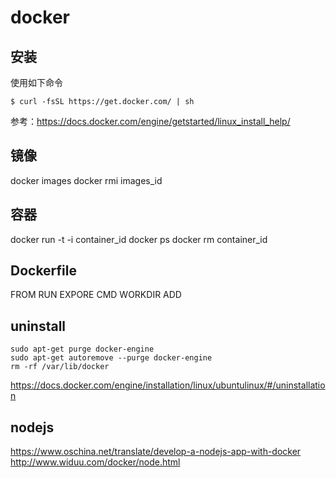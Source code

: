 # docker

## 安装

使用如下命令
```
$ curl -fsSL https://get.docker.com/ | sh
```
参考：https://docs.docker.com/engine/getstarted/linux_install_help/

## 镜像
docker images
docker rmi images_id

## 容器
docker run -t -i container_id
docker ps
docker rm container_id

## Dockerfile
FROM
RUN
EXPORE
CMD
WORKDIR
ADD

## uninstall
```
sudo apt-get purge docker-engine
sudo apt-get autoremove --purge docker-engine
rm -rf /var/lib/docker
```
https://docs.docker.com/engine/installation/linux/ubuntulinux/#/uninstallation

## nodejs
https://www.oschina.net/translate/develop-a-nodejs-app-with-docker
http://www.widuu.com/docker/node.html
